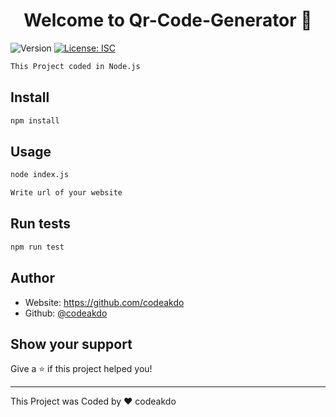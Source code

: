 <h1 align="center">Welcome to Qr-Code-Generator 👋</h1>
<p>
  <img alt="Version" src="https://img.shields.io/badge/version-1.0.0-blue.svg?cacheSeconds=2592000" />
  <a href="#" target="_blank">
    <img alt="License: ISC" src="https://img.shields.io/badge/License-ISC-yellow.svg" />
  </a>
</p>

```sh
This Project coded in Node.js
```
## Install

```sh
npm install
```

## Usage

```sh
node index.js
```
```sh
Write url of your website
```

## Run tests

```sh
npm run test
```

## Author

* Website: https://github.com/codeakdo
* Github: [@codeakdo](https://github.com/codeakdo)

## Show your support

Give a ⭐️ if this project helped you!

***
This Project was Coded by ❤️ codeakdo
